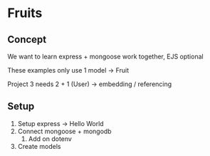 # Fruits

## Concept

We want to learn express + mongoose work together, EJS optional

These examples only use 1 model -> Fruit

Project 3 needs 2 + 1 (User) -> embedding / referencing

## Setup

1. Setup express -> Hello World
2. Connect mongoose + mongodb
   1. Add on dotenv
3. Create models
